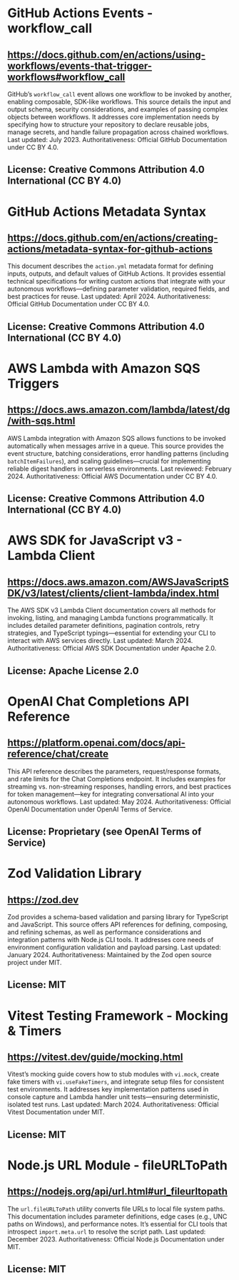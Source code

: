 # GitHub Actions Events - workflow_call
## https://docs.github.com/en/actions/using-workflows/events-that-trigger-workflows#workflow_call
GitHub’s `workflow_call` event allows one workflow to be invoked by another, enabling composable, SDK-like workflows. This source details the input and output schema, security considerations, and examples of passing complex objects between workflows. It addresses core implementation needs by specifying how to structure your repository to declare reusable jobs, manage secrets, and handle failure propagation across chained workflows. Last updated: July 2023. Authoritativeness: Official GitHub Documentation under CC BY 4.0.
## License: Creative Commons Attribution 4.0 International (CC BY 4.0)

# GitHub Actions Metadata Syntax
## https://docs.github.com/en/actions/creating-actions/metadata-syntax-for-github-actions
This document describes the `action.yml` metadata format for defining inputs, outputs, and default values of GitHub Actions. It provides essential technical specifications for writing custom actions that integrate with your autonomous workflows—defining parameter validation, required fields, and best practices for reuse. Last updated: April 2024. Authoritativeness: Official GitHub Documentation under CC BY 4.0.
## License: Creative Commons Attribution 4.0 International (CC BY 4.0)

# AWS Lambda with Amazon SQS Triggers
## https://docs.aws.amazon.com/lambda/latest/dg/with-sqs.html
AWS Lambda integration with Amazon SQS allows functions to be invoked automatically when messages arrive in a queue. This source provides the event structure, batching considerations, error handling patterns (including `batchItemFailures`), and scaling guidelines—crucial for implementing reliable digest handlers in serverless environments. Last reviewed: February 2024. Authoritativeness: Official AWS Documentation under CC BY 4.0.
## License: Creative Commons Attribution 4.0 International (CC BY 4.0)

# AWS SDK for JavaScript v3 - Lambda Client
## https://docs.aws.amazon.com/AWSJavaScriptSDK/v3/latest/clients/client-lambda/index.html
The AWS SDK v3 Lambda Client documentation covers all methods for invoking, listing, and managing Lambda functions programmatically. It includes detailed parameter definitions, pagination controls, retry strategies, and TypeScript typings—essential for extending your CLI to interact with AWS services directly. Last updated: March 2024. Authoritativeness: Official AWS SDK Documentation under Apache 2.0.
## License: Apache License 2.0

# OpenAI Chat Completions API Reference
## https://platform.openai.com/docs/api-reference/chat/create
This API reference describes the parameters, request/response formats, and rate limits for the Chat Completions endpoint. It includes examples for streaming vs. non-streaming responses, handling errors, and best practices for token management—key for integrating conversational AI into your autonomous workflows. Last updated: May 2024. Authoritativeness: Official OpenAI Documentation under OpenAI Terms of Service.
## License: Proprietary (see OpenAI Terms of Service)

# Zod Validation Library
## https://zod.dev
Zod provides a schema-based validation and parsing library for TypeScript and JavaScript. This source offers API references for defining, composing, and refining schemas, as well as performance considerations and integration patterns with Node.js CLI tools. It addresses core needs of environment configuration validation and payload parsing. Last updated: January 2024. Authoritativeness: Maintained by the Zod open source project under MIT.
## License: MIT

# Vitest Testing Framework - Mocking & Timers
## https://vitest.dev/guide/mocking.html
Vitest’s mocking guide covers how to stub modules with `vi.mock`, create fake timers with `vi.useFakeTimers`, and integrate setup files for consistent test environments. It addresses key implementation patterns used in console capture and Lambda handler unit tests—ensuring deterministic, isolated test runs. Last updated: March 2024. Authoritativeness: Official Vitest Documentation under MIT.
## License: MIT

# Node.js URL Module - fileURLToPath
## https://nodejs.org/api/url.html#url_fileurltopath
The `url.fileURLToPath` utility converts file URLs to local file system paths. This documentation includes parameter definitions, edge cases (e.g., UNC paths on Windows), and performance notes. It’s essential for CLI tools that introspect `import.meta.url` to resolve the script path. Last updated: December 2023. Authoritativeness: Official Node.js Documentation under MIT.
## License: MIT